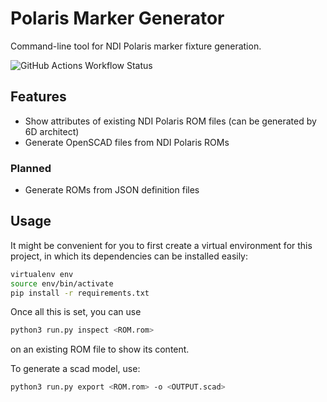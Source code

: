 # Polaris Marker Generator

Command-line tool for NDI Polaris marker fixture generation.

![GitHub Actions Workflow Status](https://img.shields.io/github/actions/workflow/status/henrykrumb/polaris-marker-generator/python-package.yml)


## Features
* Show attributes of existing NDI Polaris ROM files (can be generated by 6D
architect)
* Generate OpenSCAD files from NDI Polaris ROMs

### Planned
* Generate ROMs from JSON definition files


## Usage

It might be convenient for you to first create a virtual environment
for this project, in which its dependencies can be installed easily:

```bash
virtualenv env
source env/bin/activate
pip install -r requirements.txt
```

Once all this is set, you can use

```bash
python3 run.py inspect <ROM.rom>
```

on an existing ROM file to show its content.

To generate a scad model, use:

```bash
python3 run.py export <ROM.rom> -o <OUTPUT.scad>
```
